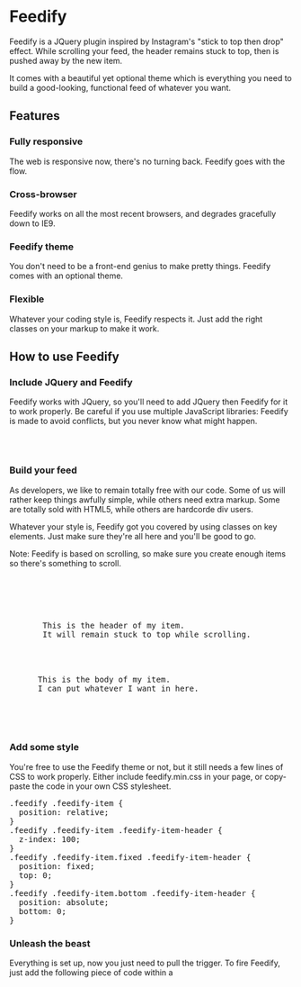 # Feedify
Feedify is a JQuery plugin inspired by Instagram's "stick to top then drop" effect.
While scrolling your feed, the header remains stuck to top, then is pushed away by the new item.

It comes with a beautiful yet optional theme which is everything you need to build a good-looking, functional feed of whatever you want.

## Features

### Fully responsive

The web is responsive now, there's no turning back.
Feedify goes with the flow.

### Cross-browser

Feedify works on all the most recent browsers,
and degrades gracefully down to IE9.

### Feedify theme

You don't need to be a front-end genius to make pretty things. Feedify comes with an optional theme.

### Flexible

Whatever your coding style is, Feedify respects it. Just add the right classes on your markup to make it work.

## How to use Feedify

### Include JQuery and Feedify

Feedify works with JQuery, so you'll need to add JQuery then Feedify for it to work properly. Be careful if you use multiple JavaScript libraries: Feedify is made to avoid conflicts, but you never know what might happen.

<pre><script src="http://code.jquery.com/jquery-latest.min.js"></script>
<script src="js/feedify.min.js"></script></pre>

### Build your feed

As developers, we like to remain totally free with our code. Some of us will rather keep things awfully simple, while others need extra markup. Some are totally sold with HTML5, while others are hardcorde div users.

Whatever your style is, Feedify got you covered by using classes on key elements.
Just make sure they're all here and you'll be good to go.

Note: Feedify is based on scrolling, so make sure you create enough items so there's something to scroll.

<pre><div class="feedify">
  <div class="feedify-item">
    <div class="feedify-item-header">
       This is the header of my item.
       It will remain stuck to top while scrolling.
    </div>
    <div class="feedify-item-body">
      This is the body of my item.
      I can put whatever I want in here.
    </div>
  </div>
</div></pre>

### Add some style

You're free to use the Feedify theme or not, but it still needs a few lines of CSS to work properly. Either include feedify.min.css in your page, or copy-paste the code in your own CSS stylesheet.

<pre>.feedify .feedify-item {
  position: relative;
}
.feedify .feedify-item .feedify-item-header {
  z-index: 100;
}
.feedify .feedify-item.fixed .feedify-item-header {
  position: fixed;
  top: 0;
}
.feedify .feedify-item.bottom .feedify-item-header {
  position: absolute;
  bottom: 0;
}</pre>

### Unleash the beast

Everything is set up, now you just need to pull the trigger. To fire Feedify, just add the following piece of code within a <script> tag in your page (or directly in your script page if you have one) and voilà!

<pre>$(function() {
  $('.feedify').feedify();
});</pre>

### Optional — Feedify theme

Feedify theme uses Bootstrap. You need to make sure you include at least version 3.3.4 of Bootstrap if you intend to use it.

<pre><link href="http://maxcdn.bootstrapcdn.com/bootstrap/3.3.4/css/bootstrap.min.css" rel="stylesheet">
<link href="css/feedify.min.css" rel="stylesheet">
<link href="css/feedify-theme.min.css" rel="stylesheet"></pre>
